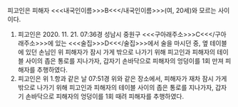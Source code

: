 피고인은 피해자 <<<내국인이름>>>B<<</내국인이름>>>(여, 20세)와 모르는 사이이다.
1. 피고인은 2020. 11. 21. 07:36경 성남시 중원구 <<<구아래주소>>>C<<</구아래주소>>>에 있는 <<<술집>>>D<<</술집>>>에서 술을 마시던 중, 옆 테이블에 있던 손님인 위 피해자가 잠시 가게 밖으로 나가기 위해 피고인과 피해자의 테이블 사이의 좁은 통로를 지나가자, 갑자기 손바닥으로 피해자의 엉덩이를 1회 만져 피해자를 추행하였다.
2. 피고인은 위 1.항과 같은 날 07:51경 위와 같은 장소에서, 피해자가 재차 잠시 가게 밖으로 나가기 위해 피고인과 피해자의 테이블 사이의 좁은 통로를 지나가자, 갑자기 손바닥으로 피해자의 엉덩이를 1회 때려 피해자를 추행하였다.
